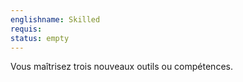 ```yaml
---
englishname: Skilled
requis:
status: empty
---
```

Vous maîtrisez trois nouveaux outils ou compétences.
